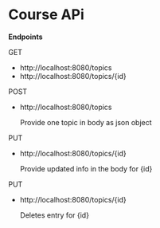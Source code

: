 # Course APi
**Endpoints**

GET
- http://localhost:8080/topics
- http://localhost:8080/topics/{id}

POST
- http://localhost:8080/topics
  
    Provide one topic in body as json object

PUT

- http://localhost:8080/topics/{id}
  
  Provide updated info in the body for {id}

PUT

- http://localhost:8080/topics/{id}
   
   Deletes entry for {id}
